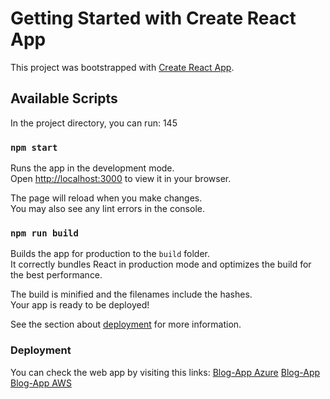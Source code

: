 # Getting Started with Create React App

This project was bootstrapped with [Create React App](https://github.com/facebook/create-react-app).

## Available Scripts

In the project directory, you can run: 145

### `npm start`

Runs the app in the development mode.\
Open [http://localhost:3000](http://localhost:3000) to view it in your browser.

The page will reload when you make changes.\
You may also see any lint errors in the console.

### `npm run build`

Builds the app for production to the `build` folder.\
It correctly bundles React in production mode and optimizes the build for the best performance.

The build is minified and the filenames include the hashes.\
Your app is ready to be deployed!

See the section about [deployment](https://facebook.github.io/create-react-app/docs/deployment) for more information.

### Deployment

You can check the web app by visiting this links: [Blog-App Azure](https://black-tree-02e702310.3.azurestaticapps.net)
                                                  [Blog-App](https://blogapp-8b9i.onrender.com)
                                                  [Blog-App AWS](https://main.ddg0v5rdm2mgn.amplifyapp.com)

